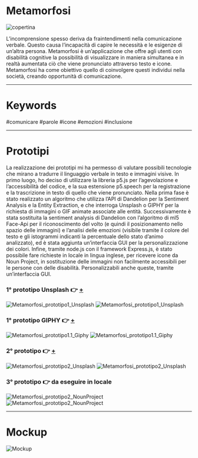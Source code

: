 # Metamorfosi
![copertina](https://user-images.githubusercontent.com/76476647/122622344-a6625280-d098-11eb-87db-3be5dcdb1c4d.jpg)

L’incomprensione spesso deriva da fraintendimenti nella comunicazione verbale. Questo causa l’incapacità di capire le necessità e le esigenze di un’altra persona. Metamorfosi è un’applicazione che offre agli utenti con disabilità cognitive la possibilità di visualizzare in maniera simultanea e in realtà aumentata ciò che viene pronunciato attraverso testo e icone. Metamorfosi ha come obiettivo quello di coinvolgere questi individui nella società, creando opportunità di comunicazione.

---

# Keywords
#comunicare #parole #icone #emozioni #inclusione

---

# Prototipi 
La realizzazione dei prototipi mi ha permesso di valutare possibili tecnologie che mirano a tradurre il linguaggio verbale in testo e immagini visive.
In primo luogo, ho deciso di utilizzare la libreria p5.js per l’agevolazione e l’accessibilità del codice, e la sua estensione p5.speech per la registrazione e la trascrizione in testo di quello che viene pronunciato.
Nella prima fase è stato realizzato un algoritmo che utilizza l’API di Dandelion per la Sentiment Analysis e la Entity Extraction, e che interroga Unsplash o GIPHY per la richiesta di immagini o GIF animate associate alle entità.
Successivamente è stata sostituita la sentiment analysis di Dandelion con l’algoritmo di ml5 Face-Api per il riconoscimento del volto (e quindi il posizionamento nello spazio delle immagini) e l’analisi delle emozioni (visibile tramite il colore del testo e gli istogrammi indicanti la percentuale dello stato d’animo analizzato), ed è stata aggiunta un’interfaccia GUI per la personalizzazione dei colori.
Infine, tramite node.js con il framework Express.js, è stato possibile fare richieste in locale in lingua inglese, per ricevere icone da Noun Project, in sostituzione delle immagini non facilmente accessibili per le persone con delle disabilità. Personalizzabili anche queste, tramite un’interfaccia GUI.

### 1° prototipo Unsplash :point_right: [+](https://editor.p5js.org/Lucilla/full/QW6jw8g4U) 
![Metamorfosi_prototipo1_Unsplash](https://user-images.githubusercontent.com/76476647/122623336-f262c680-d09b-11eb-8632-ee8f9d0bc26f.jpg)
![Metamorfosi_prototipo1_Unsplash](https://user-images.githubusercontent.com/76476647/122623144-44efb300-d09b-11eb-96e5-bed7b6831948.gif)

### 1° prototipo GIPHY :point_right: [+](https://editor.p5js.org/Lucilla/full/aWv9jYQXi)
![Metamorfosi_prototipo1.1_Giphy](https://user-images.githubusercontent.com/76476647/122650207-e6294880-d131-11eb-9ff5-466ee0c0484a.jpg)
![Metamorfosi_prototipo1.1_Giphy](https://user-images.githubusercontent.com/76476647/122650305-6bacf880-d132-11eb-860b-3a224ccf35f5.gif)

### 2° prototipo :point_right: [+](https://editor.p5js.org/Lucilla/full/GesR6MZmV)
![Metamorfosi_prototipo2_Unsplash](https://user-images.githubusercontent.com/76476647/122635382-e7cc1f80-d0e3-11eb-99a1-c79f10f40529.jpg)
![Metamorfosi_prototipo2_Unsplash](https://user-images.githubusercontent.com/76476647/122644427-64c3bd00-d115-11eb-8fb8-4693e5108495.gif)

### 3° prototipo :point_right: da eseguire in locale
![Metamorfosi_prototipo2_NounProject](https://user-images.githubusercontent.com/76476647/122635368-c408d980-d0e3-11eb-82dc-d14d8abf64c5.jpg)
![Metamorfosi_prototipo2_NounProject](https://user-images.githubusercontent.com/76476647/122646079-bf611700-d11d-11eb-8d6f-e898241d3978.gif)

---

# Mockup

![Mockup](https://user-images.githubusercontent.com/76476647/122623748-9c8f1e00-d09d-11eb-959c-6ba48a3548d6.jpg)
